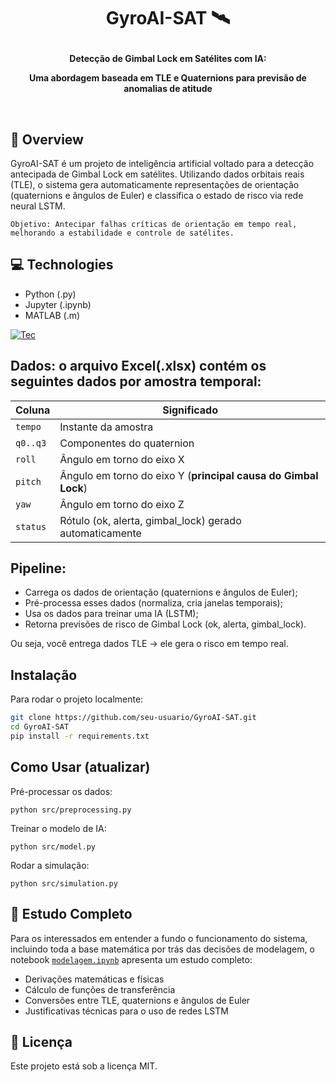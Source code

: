 <h1 align="center">GyroAI-SAT 🛰️<p></h1>


<div align="center">
  <strong>Detecção de Gimbal Lock em Satélites com IA:<p>Uma abordagem baseada em TLE e Quaternions para previsão de anomalias de atitude<p></strong><br> 
</div>

## 🔭 Overview

GyroAI-SAT é um projeto de inteligência artificial voltado para a detecção antecipada de Gimbal Lock em satélites. Utilizando dados orbitais reais (TLE), o sistema gera automaticamente representações de orientação (quaternions e ângulos de Euler) e classifica o estado de risco via rede neural LSTM.

    Objetivo: Antecipar falhas críticas de orientação em tempo real, melhorando a estabilidade e controle de satélites.

## 💻 Technologies

- Python (.py)
- Jupyter (.ipynb)
- MATLAB (.m)

[![Tec](https://skillicons.dev/icons?i=py,sklearn,tensorflow,matlab)](https://skillicons.dev)

## Dados: o arquivo Excel(.xlsx) contém os seguintes dados por amostra temporal:

| Coluna   | Significado                                                    |
| -------- | -------------------------------------------------------------- |
| `tempo`  | Instante da amostra                                            |
| `q0..q3` | Componentes do quaternion                                      |
| `roll`   | Ângulo em torno do eixo X                                      |
| `pitch`  | Ângulo em torno do eixo Y (**principal causa do Gimbal Lock**) |
| `yaw`    | Ângulo em torno do eixo Z                                      |
| `status` | Rótulo (ok, alerta, gimbal\_lock) gerado automaticamente       |

## Pipeline:

- Carrega os dados de orientação (quaternions e ângulos de Euler);
- Pré-processa esses dados (normaliza, cria janelas temporais);
- Usa os dados para treinar uma IA (LSTM);
- Retorna previsões de risco de Gimbal Lock (ok, alerta, gimbal_lock).

Ou seja, você entrega dados TLE → ele gera o risco em tempo real.

## Instalação
Para rodar o projeto localmente:
```bash
git clone https://github.com/seu-usuario/GyroAI-SAT.git
cd GyroAI-SAT
pip install -r requirements.txt
```

## Como Usar (atualizar)

Pré-processar os dados:

    python src/preprocessing.py

Treinar o modelo de IA:

    python src/model.py

Rodar a simulação:

    python src/simulation.py

## 📘 Estudo Completo
Para os interessados em entender a fundo o funcionamento do sistema, incluindo toda a base matemática por trás das decisões de modelagem, o notebook [`modelagem.ipynb`](https://colab.research.google.com/drive/14xkAJb2e-92LwjhuEXTaQgWPzdYtDk8e#scrollTo=Sch4abQETB08) apresenta um estudo completo:

- Derivações matemáticas e físicas
- Cálculo de funções de transferência
- Conversões entre TLE, quaternions e ângulos de Euler
- Justificativas técnicas para o uso de redes LSTM

## 📜 Licença

Este projeto está sob a licença MIT.
